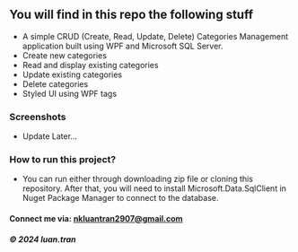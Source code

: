 ## You will find in this repo the following stuff
* A simple CRUD (Create, Read, Update, Delete) Categories Management application built using WPF and Microsoft SQL Server.
* Create new categories
* Read and display existing categories
* Update existing categories
* Delete categories
* Styled UI using WPF tags
### Screenshots
* Update Later...
### How to run this project?
* You can run either through downloading zip file or cloning this repository. After that, you will need to install Microsoft.Data.SqlClient in Nuget Package Manager to connect to the database.

#### Connect me via: nkluantran2907@gmail.com
##### &#169; 2024 luan.tran
